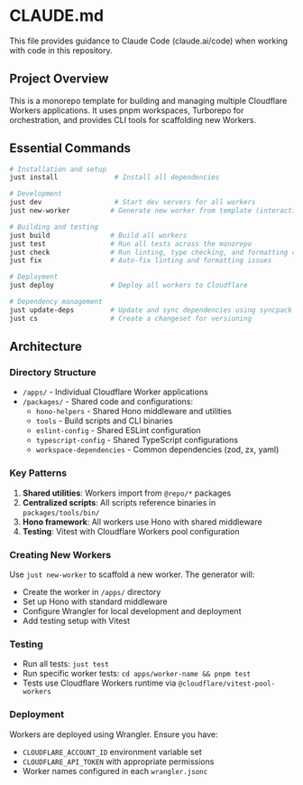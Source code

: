 # CLAUDE.md

This file provides guidance to Claude Code (claude.ai/code) when working with code in this repository.

## Project Overview

This is a monorepo template for building and managing multiple Cloudflare Workers applications. It uses pnpm workspaces, Turborepo for orchestration, and provides CLI tools for scaffolding new Workers.

## Essential Commands

```bash
# Installation and setup
just install              # Install all dependencies

# Development
just dev                  # Start dev servers for all workers
just new-worker          # Generate new worker from template (interactive)

# Building and testing
just build               # Build all workers
just test                # Run all tests across the monorepo
just check               # Run linting, type checking, and formatting checks
just fix                 # Auto-fix linting and formatting issues

# Deployment
just deploy              # Deploy all workers to Cloudflare

# Dependency management
just update-deps         # Update and sync dependencies using syncpack
just cs                  # Create a changeset for versioning
```

## Architecture

### Directory Structure

- `/apps/` - Individual Cloudflare Worker applications
- `/packages/` - Shared code and configurations:
  - `hono-helpers` - Shared Hono middleware and utilities
  - `tools` - Build scripts and CLI binaries
  - `eslint-config` - Shared ESLint configuration
  - `typescript-config` - Shared TypeScript configurations
  - `workspace-dependencies` - Common dependencies (zod, zx, yaml)

### Key Patterns

1. **Shared utilities**: Workers import from `@repo/*` packages
2. **Centralized scripts**: All scripts reference binaries in `packages/tools/bin/`
3. **Hono framework**: All workers use Hono with shared middleware
4. **Testing**: Vitest with Cloudflare Workers pool configuration

### Creating New Workers

Use `just new-worker` to scaffold a new worker. The generator will:

- Create the worker in `/apps/` directory
- Set up Hono with standard middleware
- Configure Wrangler for local development and deployment
- Add testing setup with Vitest

### Testing

- Run all tests: `just test`
- Run specific worker tests: `cd apps/worker-name && pnpm test`
- Tests use Cloudflare Workers runtime via `@cloudflare/vitest-pool-workers`

### Deployment

Workers are deployed using Wrangler. Ensure you have:

- `CLOUDFLARE_ACCOUNT_ID` environment variable set
- `CLOUDFLARE_API_TOKEN` with appropriate permissions
- Worker names configured in each `wrangler.jsonc`
